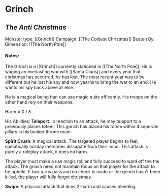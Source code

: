 # Grinch
## *The Anti Christmas*

Monster type: [[Grinch]]
Campaign: [[The Coldest Christmas]]
Beaten By: 
Dimension: [[The North Pole]]

#### Notes:
The Grinch is a [[Grinch]] currently stationed in [[The North Pole]]. He is waging an everlasting war with [[Santa Claus]] and every year that christmas has occurred, he has lost. The most recent year was to be different but he lost his spy and now yearns to bring the war to an end. He wants his spy back above all else.

He is a magical being that can use magic quite efficently. His troops on the other hand rely on their weapons. 

Harm = 0 / 8


His Abilities:
**Teleport**: In reaction to an attack, he may teleport to a previously places totem. This grinch has placed his totem within 4 seperate pillars in his bunker throne room. 

**Spirit Crush**: A magical attack. The targeted player begins to feel, specifically holiday memories dissapate from their mind. This attack is purely a roleplay attack, it does no harm. 

The player must make a use magic roll and fully succeed to ward off the the attack. The grinch need not maintain focus on that player for the attack to be upheld. If two turns pass and no check is made or the grinch hasn't been killed, the player will fully forget christmas. 

**Swipe**: A physical attack that does 2-harm and causes bleeding.
